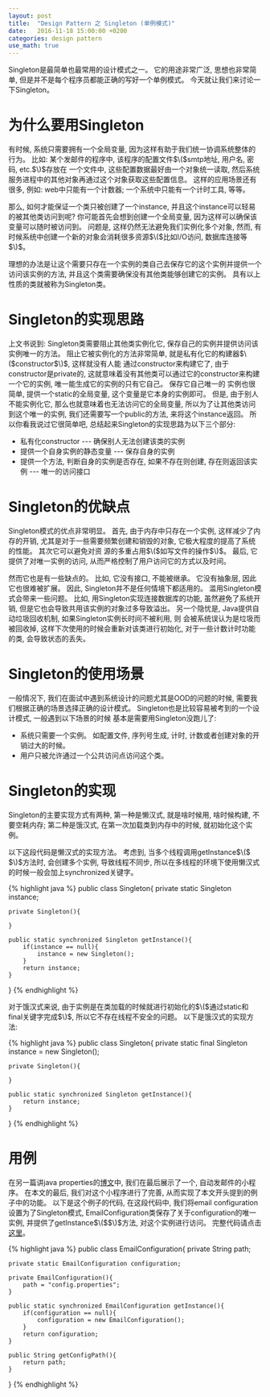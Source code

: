 ```yaml
---
layout: post
title:  "Design Pattern 之 Singleton (单例模式)"
date:   2016-11-18 15:00:00 +0200
categories: design pattern
use_math: true
---
```

Singleton是最简单也最常用的设计模式之一。 它的用途非常广泛, 思想也非常简单, 但是并不是每个程序员都能正确的写好一个单例模式。 今天就让我们来讨论一下Singleton。

为什么要用Singleton
==============

有时候, 系统只需要拥有一个全局变量, 因为这样有助于我们统一协调系统整体的行为。 比如: 某个发邮件的程序中, 该程序的配置文件$\($smtp地址, 用户名, 密码, etc.$\)$存放在
一个文件中, 这些配置数据最好由一个对象统一读取, 然后系统服务进程中的其他对象再通过这个对象获取这些配置信息。 这样的应用场景还有很多, 例如: web中只能有一个计数器; 
一个系统中只能有一个计时工具, 等等。 

那么, 如何才能保证一个类只被创建了一个instance, 并且这个instance可以轻易的被其他类访问到呢? 你可能首先会想到创建一个全局变量, 因为这样可以确保该变量可以随时被访问到。
问题是, 这样仍然无法避免我们实例化多个对象, 然而, 有时候系统中创建一个新的对象会消耗很多资源$\($比如I/O访问, 数据库连接等$\)$。 

理想的办法是让这个需要只存在一个实例的类自己去保存它的这个实例并提供一个访问该实例的方法, 并且这个类需要确保没有其他类能够创建它的实例。 具有以上性质的类就被称为Singleton类。

Singleton的实现思路
==============

上文书说到: Singleton类需要阻止其他类实例化它, 保存自己的实例并提供访问该实例唯一的方法。 阻止它被实例化的方法非常简单, 就是私有化它的构建器$\($constructor$\)$, 这样就没有人能
通过constructor来构建它了, 由于constructor是private的, 这就意味着没有其他类可以通过它的constructor来构建一个它的实例, 唯一能生成它的实例的只有它自己。 保存它自己唯一的
实例也很简单, 提供一个static的全局变量, 这个变量是它本身的实例即可。 但是, 由于别人不能实例化它, 那么也就意味着也无法访问它的全局变量, 所以为了让其他类访问到这个唯一的实例, 
我们还需要写一个public的方法, 来将这个instance返回。 所以你看我说过它很简单吧, 总结起来Singleton的实现思路为以下三个部分:

* 私有化constructor --- 确保别人无法创建该类的实例
* 提供一个自身实例的静态变量 --- 保存自身的实例
* 提供一个方法, 判断自身的实例是否存在, 如果不存在则创建, 存在则返回该实例 --- 唯一的访问接口

Singleton的优缺点
=============

Singleton模式的优点非常明显。 首先, 由于内存中只存在一个实例, 这样减少了内存的开销, 尤其是对于一些需要频繁创建和销毁的对象, 它极大程度的提高了系统的性能。 其次它可以避免对资
源的多重占用$\($如写文件的操作$\)$。 最后, 它提供了对唯一实例的访问, 从而严格控制了用户访问它的方式以及时间。 

然而它也是有一些缺点的。 比如, 它没有接口, 不能被继承。 它没有抽象层, 因此它也很难被扩展。 因此, Singleton并不是任何情境下都适用的。 滥用Singleton模式会带来一些问题。 比如, 
用Singleton实现连接数据库的功能, 虽然避免了系统开销, 但是它也会导致共用该实例的对象过多导致溢出。 另一个隐忧是, Java提供自动垃圾回收机制, 如果Singleton实例长时间不被利用, 则
会被系统误认为是垃圾而被回收掉, 这样下次使用的时候会重新对该类进行初始化, 对于一些计数计时功能的类, 会导致状态的丢失。

Singleton的使用场景
===============

一般情况下, 我们在面试中遇到系统设计的问题尤其是OOD的问题的时候, 需要我们根据正确的场景选择正确的设计模式。 Singleton也是比较容易被考到的一个设计模式, 一般遇到以下场景的时候
基本是需要用Singleton没跑儿了:

* 系统只需要一个实例。 如配置文件, 序列号生成, 计时, 计数或者创建对象的开销过大的时候。
* 用户只被允许通过一个公共访问点访问这个类。

Singleton的实现
============

Singleton的主要实现方式有两种, 第一种是懒汉式, 就是啥时候用, 啥时候构建, 不要空耗内存; 第二种是饿汉式, 在第一次加载类到内存中的时候, 就初始化这个实例。 
 
以下这段代码是懒汉式的实现方法。 考虑到, 当多个线程调用getInstance$\($ $\)$方法时, 会创建多个实例, 导致线程不同步, 所以在多线程的环境下使用懒汉式的时候一般会加上synchronized关键字。

{% highlight java %}
public class Singleton{
    private static Singleton instance;
    
    private Singleton(){
    
    }
    
    public static synchronized Singleton getInstance(){
        if(instance == null){
            instance = new Singleton();
        }
        return instance;
    }
}
{% endhighlight %}

对于饿汉式来说, 由于实例是在类加载的时候就进行初始化的$\($通过static和final关键字完成$\)$, 所以它不存在线程不安全的问题。 以下是饿汉式的实现方法:

{% highlight java %}
public class Singleton{
    private static final Singleton instance = new Singleton();
    
    private Singleton(){
    
    }
    
    public static synchronized Singleton getInstance(){
        return instance;
    }
}
{% endhighlight %}

用例
===

在另一篇讲java properties的[博文]中, 我们在最后展示了一个, 自动发邮件的小程序。 在本文的最后, 我们对这个小程序进行了完善, 从而实现了本文开头提到的例子中的功能。
以下是这个例子的代码, 在这段代码中, 我们将email configuration设置为了Singleton模式, EmailConfiguration类保存了关于configuration的唯一实例, 并提供了getInstance$\($$\)$方法, 对这个实例进行访问。 完整代码请点击[这里]。


{% highlight java %}
public class EmailConfiguration{
	private String path;
	
	private static EmailConfiguration configuration;
	
	private EmailConfiguration(){
		path = "config.properties";
	}
	
	public static synchronized EmailConfiguration getInstance(){
		if(configuration == null){
			configuration = new EmailConfiguration();
		}
		return configuration;
	}
	
	public String getConfigPath(){
		return path;
	}
}
{% endhighlight %}


[博文]: https://sophiesongge.github.io/learn/java/2016/11/18/java-properties.html
[这里]: https://github.com/sophiesongge/EmailNotification/blob/master/src/main/java/email/notification/EmailConfiguration.java